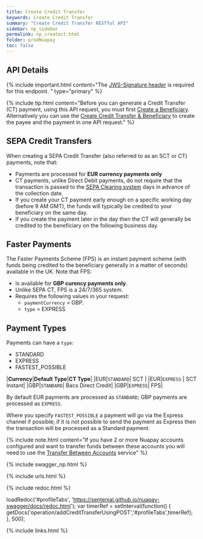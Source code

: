 ```yaml
---
title: Create Credit Transfer
keywords: Create Credit Transfer
summary: "Create Credit Transfer RESTful API"
sidebar: np_sidebar
permalink: np_createct.html
folder: prodNuapay
toc: false
---
```


## API Details

{% include important.html content="The [JWS-Signature header](np_secjws.html) is required for this endpoint. " type="primary" %}


{% include tip.html content="Before you can generate a Credit Transfer (CT) payment, using this API request, you must first [Create a Beneficiary](np_createbeneficiary.html). Alternatively you can use the [Create Credit Transfer & Beneficiary](np_createctandbene.html) to create the payee and the payment in one API request." %}

## SEPA Credit Transfers

When creating a SEPA Credit Transfer (also referred to as an SCT or CT) payments, note that:

* Payments are processed for **EUR currency payments only**
* CT payments, unlike Direct Debit payments, do not require that the transaction is passed to the <a href="#" data-toggle="tooltip" data-original-title="{{site.data.glossary.clearing}}">SEPA Clearing system</a> days in advance of the collection date.
* If you create your CT payment early enough on a specific working day (before 9 AM GMT), the funds will typically be credited to your beneficiary on the same day.
* If you create the payment later in the day then the CT will generally be credited to the beneficiary on the following business day.

## Faster Payments

The Faster Payments Scheme (FPS) is an instant payment scheme (with funds being credited to the beneficiary generally in a matter of seconds) available in the UK.
Note that FPS:

* Is available for **GBP curency payments only**.   
* Unlike SEPA CT, FPS is a 24/7/365 system.
* Requires the following values in your request:
  * `paymentCurrency` = GBP.
  * `type` = EXPRESS

## Payment Types

Payments can have a `type`:

* STANDARD
* EXPRESS
* FASTEST_POSSIBLE

|**Currency**|**Default Type**|**CT Type**|
|EUR|`STANDARD`| SCT |
|EUR|`EXPRESS` | SCT Instant|
|GBP|`STANDARD`| Bacs Direct Credit|
|GBP|`EXPRESS`| FPS|

By default EUR payments are processed as `STANDARD`; GBP payments are processed as `EXPRESS`.

Where you specify `FASTEST_POSSIBLE` a payment will go via the Express channel if possible; if it is not possible to send the payment as Express then the transaction will be processed as a Standard payment.

{% include note.html content="If you have 2 or more Nuapay accounts configured and want to transfer funds between these accounts you will need to use the [Transfer Between Accounts](np_accounttransfer.html) service" %}


{% include swagger_np.html %}

{% include urls.html %}


<ul id="profileTabs" class="nav nav-tabs">


</ul>

{% include redoc.html %}

loadRedoc('#profileTabs', 'https://sentenial.github.io/nuapay-swagger/docs/redoc.html');
var timerRef = setInterval(function() { getDocs('operation/addCreditTransferUsingPOST','#profileTabs',timerRef); }, 500);


</script>


<div id="mydiv"></div>
</div>
</div>



{% include links.html %}
